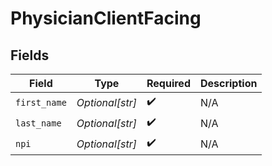 # PhysicianClientFacing


## Fields

| Field              | Type               | Required           | Description        |
| ------------------ | ------------------ | ------------------ | ------------------ |
| `first_name`       | *Optional[str]*    | :heavy_check_mark: | N/A                |
| `last_name`        | *Optional[str]*    | :heavy_check_mark: | N/A                |
| `npi`              | *Optional[str]*    | :heavy_check_mark: | N/A                |